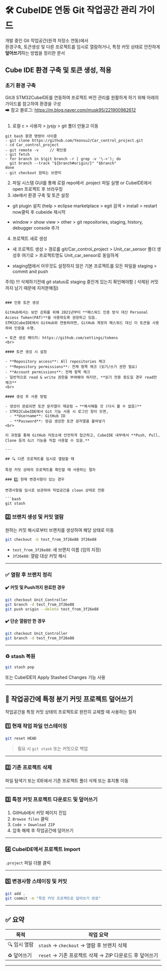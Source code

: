 # 🛠️ CubeIDE 연동 Git 작업공간 관리 가이드

개발 중인 Git 작업공간(원격 저장소 연동)에서  
환경구축, 토큰생성 및 다른 프로젝트를 임시로 열람하거나, 특정 커밋 상태로 안전하게 **덮어쓰기**하는 방법을 정리한 문서

## Cube IDE 환경 구축 및 토큰 생성, 적용

### 초기 환경 구축
Git과 STM32CubeIDE를 연동하여 프로젝트 버전 관리를 원활하게 하기 위해 아래의 가이드를 참고하여 환경을 구성  
➡ 참고 블로그: https://m.blog.naver.com/musk95/221900982612  
<br>


1. 로컬 c > 사용자 > jysjy > git 폴더 만들고 이동
~~~
git bash 환경 명령어 사이클
- git clone https://github.com/YeonsuJ/Car_control_project.git
- cd Car_control_project
- git remote -v 	// 확인용
- git fetch
- for branch in $(git branch -r | grep -v '\->'); do
  git branch --track "${branch#origin/}" "$branch"
done
- git checkout 원하는 브랜치
~~~
2. 파일 시스템 GUI를 통해 로컬 repo에서 .project 파일 실행 or CubeIDE에서 open 프로젝트 후 브라우징    
3. ide에서 환경 구축 및 토큰 설정

- git plugin 설치 (help > eclipse marketplace > egit 검색 > install > restart now클릭 후 cubeide 재시작

- window > show view > other > git repositories, staging, history, debugger console 추가


4. 프로젝트 새로 생성
- 새 프로젝트 생성 > 경로를 git/Car_control_project > Unit_car_sensor 폴더 생성후 여기로 > 프로젝트명도 Unit_car_sensor로 동일하게

- staging탭에서 아무것도 설정하지 않은 기본 프로젝트를 모든 파일을 staging > commit and push


주의)
!!! 삭제하기전에 git status로 staging 중인게 있는지 확인해야함 ( 삭제된 커밋까지 남기 때문에 지저분해짐) 
```

### 인증 토큰 생성

GitHub에서는 보안 강화를 위해 2021년부터 **패스워드 인증 방식 대신 Personal Access Token(PAT)**을 사용하도록 권장하고 있음.  
STM32CubeIDE에서 GitHub와 연동하려면, GitHub 계정의 패스워드 대신 이 토큰을 사용하여 인증을 수행.

➡ 토큰 생성 페이지: https://github.com/settings/tokens  
<br>

#### 토큰 생성 시 설정

- **Repository access**: All repositories 체크  
- **Repository permissions**: 전체 항목 체크 (읽기/쓰기 권한 필요)  
- **Account permissions**: 전체 항목 체크  
- 일반적으로 read & write 권한을 부여해야 하지만, **읽기 전용 용도일 경우 read만 체크**  
<br>

#### 생성 후 사용 방법

- 생성이 완료되면 토큰 문자열이 제공됨 → **복사해둘 것 (다시 볼 수 없음)**  
- STM32CubeIDE에서 Git 기능 사용 시 로그인 창이 뜨면,  
  - **Username**: GitHub ID  
  - **Password**: 방금 생성한 토큰 문자열을 붙여넣기  
<br>

이 과정을 통해 GitHub 저장소에 안전하게 접근하고, CubeIDE 내부에서 **Push, Pull, Clone 등의 Git 기능을 직접 사용할 수 있음.**

---

## 🔍 다른 프로젝트를 임시로 열람할 때

특정 커밋 상태의 프로젝트를 확인할 때 사용하는 절차

### 1️⃣ 현재 변경사항이 있는 경우

변경사항을 임시로 보관하여 작업공간을 clean 상태로 전환

```bash
git stash
```

### 2️⃣ 브랜치 생성 및 커밋 열람

원하는 커밋 해시로부터 브랜치를 생성하여 해당 상태로 이동

```bash
git checkout -b test_from_3f26e88 3f26e88
```

- `test_from_3f26e88`: 새 브랜치 이름 (임의 지정)
- `3f26e88`: 열람 대상 커밋 해시

---

### ✅ 열람 후 브랜치 정리

#### ✔️ 커밋 및 Push까지 완료한 경우

```bash
git checkout Unit_Controller
git branch -d test_from_3f26e88
git push origin --delete test_from_3f26e88
```

#### ✔️ 단순 열람만 한 경우

```bash
git checkout Unit_Controller
git branch -d test_from_3f26e88
```

---

### ♻️ stash 복원

```bash
git stash pop
```

또는 CubeIDE의 Apply Stashed Changes 기능 사용

---

## 💾 작업공간에 특정 분기 커밋 프로젝트 덮어쓰기

작업공간을 특정 커밋 상태의 프로젝트로 완전히 교체할 때 사용하는 절차

### 1️⃣ 현재 작업 파일 언스테이징

```bash
git reset HEAD
```

> 필요 시 `git stash` 또는 커밋으로 백업

---

### 2️⃣ 기존 프로젝트 삭제

파일 탐색기 또는 IDE에서 기존 프로젝트 폴더 삭제 또는 휴지통 이동

---

### 3️⃣ 특정 커밋 프로젝트 다운로드 및 덮어쓰기

1. GitHub에서 커밋 페이지 진입  
2. `Browse files` 클릭  
3. `Code > Download ZIP`  
4. 압축 해제 후 작업공간에 덮어쓰기

---

### 4️⃣ CubeIDE에서 프로젝트 Import

`.project` 파일 더블 클릭  

---

### 5️⃣ 변경사항 스테이징 및 커밋

```bash
git add .
git commit -m "특정 커밋 프로젝트로 덮어쓰기 완료"
```

---

## ✅ 요약

| 목적             | 작업 요약                                                    |
|------------------|---------------------------------------------------------------|
| 🔍 임시 열람     | `stash` → `checkout` → 열람 후 브랜치 삭제                    |
| ♻️ 덮어쓰기      | `reset` → 기존 프로젝트 삭제 → ZIP 다운로드 후 덮어쓰기        |

---
